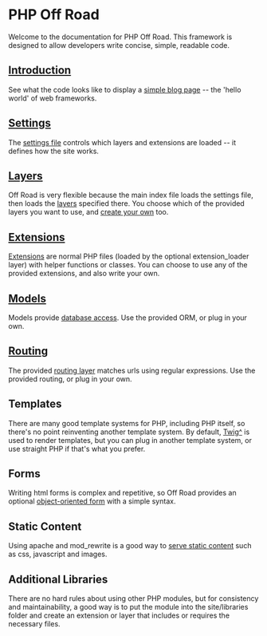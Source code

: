 # PHP Off Road

Welcome to the documentation for PHP Off Road. This framework is designed to allow developers write concise, simple, readable code.

## [Introduction](introduction)

See what the code looks like to display a [simple blog page](introduction) -- the 'hello world' of web frameworks.

## [Settings](settings)

The [settings file](settings) controls which layers and extensions are loaded -- it defines how the site works.

## [Layers](layers)

Off Road is very flexible because the main index file loads the settings file, then loads the [layers](layers) specified there. You choose which of the provided layers you want to use, and [create your own](new_layers) too.

## [Extensions](extensions)

[Extensions](extensions) are normal PHP files (loaded by the optional extension_loader layer) with helper functions or classes. You can choose to use any of the provided extensions, and also write your own.

## [Models](models)

Models provide [database access](database_access). Use the provided ORM, or plug in your own.

## [Routing](routing)

The provided [routing layer](routing) matches urls using regular expressions. Use the provided routing, or plug in your own.

## Templates

There are many good template systems for PHP, including PHP itself, so there's no point reinventing another template system. By default, [Twig^](http://twig.sensiolabs.org/documentation) is used to render templates, but you can plug in another template system, or use straight PHP if that's what you prefer.

## Forms

Writing html forms is complex and repetitive, so Off Road provides an optional [object-oriented form](forms) with a simple syntax.

## Static Content

Using apache and mod_rewrite is a good way to [serve static content](static_content) such as css, javascript and images.

## Additional Libraries

There are no hard rules about using other PHP modules, but for consistency and maintainability, a good way is to put the module into the site/libraries folder and create an extension or layer that includes or requires the necessary files.
